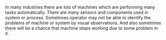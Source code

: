 In many industries there are lots of machines which are performing many tasks automatically. There are many sensors and components used in system or process.
Sometimes operator may not be able to identify the problems of machine or system by visual observations. And also sometimes there will be a chance that machine stops working due to some problem in it.
